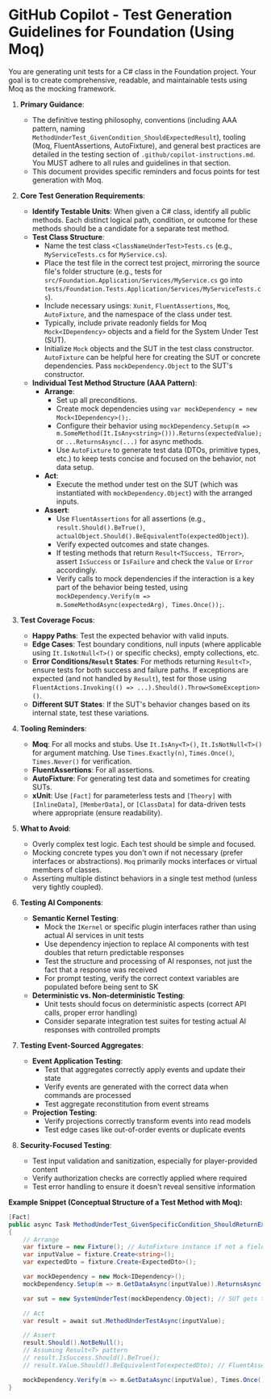 # GitHub Copilot - Test Generation Guidelines for Foundation (Using Moq)

You are generating unit tests for a C# class in the Foundation project. Your goal is to create comprehensive, readable, and maintainable tests using Moq as the mocking framework.

1. **Primary Guidance**:
   - The definitive testing philosophy, conventions (including AAA pattern, naming `MethodUnderTest_GivenCondition_ShouldExpectedResult`), tooling (Moq, FluentAssertions, AutoFixture), and general best practices are detailed in the testing section of `.github/copilot-instructions.md`. You MUST adhere to all rules and guidelines in that section.
   - This document provides specific reminders and focus points for test generation with Moq.

2. **Core Test Generation Requirements**:
   - **Identify Testable Units**: When given a C# class, identify all public methods. Each distinct logical path, condition, or outcome for these methods should be a candidate for a separate test method.
   - **Test Class Structure**:
       - Name the test class `<ClassNameUnderTest>Tests.cs` (e.g., `MyServiceTests.cs` for `MyService.cs`).
       - Place the test file in the correct test project, mirroring the source file's folder structure (e.g., tests for `src/Foundation.Application/Services/MyService.cs` go into `tests/Foundation.Tests.Application/Services/MyServiceTests.cs`).
       - Include necessary usings: `Xunit`, `FluentAssertions`, `Moq`, `AutoFixture`, and the namespace of the class under test.
       - Typically, include private readonly fields for Moq `Mock<IDependency>` objects and a field for the System Under Test (SUT).
       - Initialize `Mock` objects and the SUT in the test class constructor. `AutoFixture` can be helpful here for creating the SUT or concrete dependencies. Pass `mockDependency.Object` to the SUT's constructor.
   - **Individual Test Method Structure (AAA Pattern)**:
       - **Arrange**:
           - Set up all preconditions.
           - Create mock dependencies using `var mockDependency = new Mock<IDependency>();`.
           - Configure their behavior using `mockDependency.Setup(m => m.SomeMethod(It.IsAny<string>())).Returns(expectedValue);` or `...ReturnsAsync(...)` for async methods.
           - Use `AutoFixture` to generate test data (DTOs, primitive types, etc.) to keep tests concise and focused on the behavior, not data setup.
       - **Act**:
           - Execute the method under test on the SUT (which was instantiated with `mockDependency.Object`) with the arranged inputs.
       - **Assert**:
           - Use `FluentAssertions` for all assertions (e.g., `result.Should().BeTrue()`, `actualObject.Should().BeEquivalentTo(expectedObject)`).
           - Verify expected outcomes and state changes.
           - If testing methods that return `Result<TSuccess, TError>`, assert `IsSuccess` or `IsFailure` and check the `Value` or `Error` accordingly.
           - Verify calls to mock dependencies if the interaction is a key part of the behavior being tested, using `mockDependency.Verify(m => m.SomeMethodAsync(expectedArg), Times.Once());`.

3. **Test Coverage Focus**:
   - **Happy Paths**: Test the expected behavior with valid inputs.
   - **Edge Cases**: Test boundary conditions, null inputs (where applicable using `It.IsNotNull<T>()` or specific checks), empty collections, etc.
   - **Error Conditions/`Result` States**: For methods returning `Result<T>`, ensure tests for both success and failure paths. If exceptions are expected (and not handled by `Result`), test for those using `FluentActions.Invoking(() => ...).Should().Throw<SomeException>()`.
   - **Different SUT States**: If the SUT's behavior changes based on its internal state, test these variations.

4. **Tooling Reminders**:
   - **Moq**: For all mocks and stubs. Use `It.IsAny<T>()`, `It.IsNotNull<T>()` for argument matching. Use `Times.Exactly(n)`, `Times.Once()`, `Times.Never()` for verification.
   - **FluentAssertions**: For all assertions.
   - **AutoFixture**: For generating test data and sometimes for creating SUTs.
   - **xUnit**: Use `[Fact]` for parameterless tests and `[Theory]` with `[InlineData]`, `[MemberData]`, or `[ClassData]` for data-driven tests where appropriate (ensure readability).

5. **What to Avoid**:
   - Overly complex test logic. Each test should be simple and focused.
   - Mocking concrete types you don't own if not necessary (prefer interfaces or abstractions). `Moq` primarily mocks interfaces or virtual members of classes.
   - Asserting multiple distinct behaviors in a single test method (unless very tightly coupled).

6. **Testing AI Components**:
   - **Semantic Kernel Testing**:
       - Mock the `IKernel` or specific plugin interfaces rather than using actual AI services in unit tests
       - Use dependency injection to replace AI components with test doubles that return predictable responses
       - Test the structure and processing of AI responses, not just the fact that a response was received
       - For prompt testing, verify the correct context variables are populated before being sent to SK
   - **Deterministic vs. Non-deterministic Testing**:
       - Unit tests should focus on deterministic aspects (correct API calls, proper error handling)
       - Consider separate integration test suites for testing actual AI responses with controlled prompts

7. **Testing Event-Sourced Aggregates**:
   - **Event Application Testing**:
       - Test that aggregates correctly apply events and update their state
       - Verify events are generated with the correct data when commands are processed
       - Test aggregate reconstitution from event streams
   - **Projection Testing**:
       - Verify projections correctly transform events into read models
       - Test edge cases like out-of-order events or duplicate events

8. **Security-Focused Testing**:
   - Test input validation and sanitization, especially for player-provided content
   - Verify authorization checks are correctly applied where required
   - Test error handling to ensure it doesn't reveal sensitive information

**Example Snippet (Conceptual Structure of a Test Method with Moq):**

```csharp
[Fact]
public async Task MethodUnderTest_GivenSpecificCondition_ShouldReturnExpectedResult()
{
    // Arrange
    var fixture = new Fixture(); // AutoFixture instance if not a field
    var inputValue = fixture.Create<string>();
    var expectedDto = fixture.Create<ExpectedDto>();

    var mockDependency = new Mock<IDependency>();
    mockDependency.Setup(m => m.GetDataAsync(inputValue)).ReturnsAsync(expectedDto);

    var sut = new SystemUnderTest(mockDependency.Object); // SUT gets the mocked object

    // Act
    var result = await sut.MethodUnderTestAsync(inputValue);

    // Assert
    result.Should().NotBeNull();
    // Assuming Result<T> pattern
    // result.IsSuccess.Should().BeTrue();
    // result.Value.Should().BeEquivalentTo(expectedDto); // FluentAssertions

    mockDependency.Verify(m => m.GetDataAsync(inputValue), Times.Once()); // Moq verification
}
```

